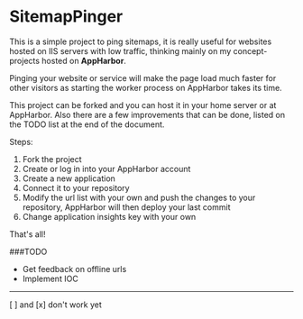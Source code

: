 SitemapPinger
=============

This is a simple project to ping sitemaps, it is really useful for websites hosted on IIS servers with low traffic, thinking mainly on my concept-projects hosted on **AppHarbor**.

Pinging your website or service will make the page load much faster for other visitors as starting the worker process on AppHarbor takes its time.

This project can be forked and you can host it in your home server or at AppHarbor. Also there are a few improvements that can be done, listed on the TODO list at the end of the document.

Steps:

1. Fork the project
2. Create or log in into your AppHarbor account
3. Create a new application
4. Connect it to your repository
5. Modify the url list with your own and push the changes to your repository, AppHarbor will then deploy your last commit
6. Change application insights key with your own

That's all!


###TODO

* Get feedback on offline urls
* Implement IOC

------------------
[ ] and [x] don't work yet

